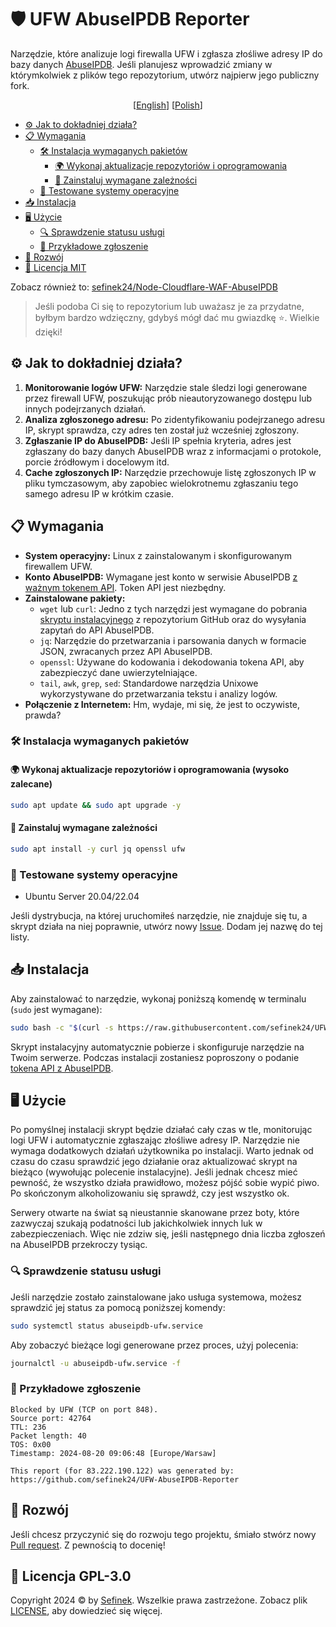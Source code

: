 # 🛡️ UFW AbuseIPDB Reporter
Narzędzie, które analizuje logi firewalla UFW i zgłasza złośliwe adresy IP do bazy danych [AbuseIPDB](https://www.abuseipdb.com).
Jeśli planujesz wprowadzić zmiany w którymkolwiek z plików tego repozytorium, utwórz najpierw jego publiczny fork.

<div align="center">
  [<a href="README.md">English</a>]
  [<a href="README_PL.md">Polish</a>]
</div>

- [⚙️ Jak to dokładniej działa?](#jak-to-dziala)
- [📋 Wymagania](#wymagania)
  - [🛠️ Instalacja wymaganych pakietów](#instalacja-wymaganych-pakietow)
    - [🌍 Wykonaj aktualizacje repozytoriów i oprogramowania](#wykonaj-aktualizacje-repozytoriow-i-oprogramowania)
    - [🌌 Zainstaluj wymagane zależności](#zainstaluj-wymagane-zaleznosci)
  - [🧪 Testowane systemy operacyjne](#testowane-systemy-operacyjne)
- [📥 Instalacja](#instalacja)
- [🖥️ Użycie](#uzycie)
  - [🔍 Sprawdzenie statusu usługi](#sprawdzenie-statusu-uslugi)
  - [📄 Przykładowe zgłoszenie](#przykladowe-zgloszenie)
- [🤝 Rozwój](#rozwoj)
- [🔑 Licencja MIT](#licencja)

Zobacz również to: [sefinek24/Node-Cloudflare-WAF-AbuseIPDB](https://github.com/sefinek24/Node-Cloudflare-WAF-AbuseIPDB)

> Jeśli podoba Ci się to repozytorium lub uważasz je za przydatne, byłbym bardzo wdzięczny, gdybyś mógł dać mu gwiazdkę ⭐. Wielkie dzięki!

## ⚙️ Jak to dokładniej działa?<div id="jak-to-dziala"></div>
1. **Monitorowanie logów UFW:** Narzędzie stale śledzi logi generowane przez firewall UFW, poszukując prób nieautoryzowanego dostępu lub innych podejrzanych działań.
2. **Analiza zgłoszonego adresu:** Po zidentyfikowaniu podejrzanego adresu IP, skrypt sprawdza, czy adres ten został już wcześniej zgłoszony.
3. **Zgłaszanie IP do AbuseIPDB:** Jeśli IP spełnia kryteria, adres jest zgłaszany do bazy danych AbuseIPDB wraz z informacjami o protokole, porcie źródłowym i docelowym itd.
4. **Cache zgłoszonych IP:** Narzędzie przechowuje listę zgłoszonych IP w pliku tymczasowym, aby zapobiec wielokrotnemu zgłaszaniu tego samego adresu IP w krótkim czasie.

## 📋 Wymagania<div id="wymagania"></div>
- **System operacyjny:** Linux z zainstalowanym i skonfigurowanym firewallem UFW.
- **Konto AbuseIPDB:** Wymagane jest konto w serwisie AbuseIPDB [z ważnym tokenem API](https://www.abuseipdb.com/account/api). Token API jest niezbędny.
- **Zainstalowane pakiety:**
  - `wget` lub `curl`: Jedno z tych narzędzi jest wymagane do pobrania [skryptu instalacyjnego](install.sh) z repozytorium GitHub oraz do wysyłania zapytań do API AbuseIPDB.
  - `jq`: Narzędzie do przetwarzania i parsowania danych w formacie JSON, zwracanych przez API AbuseIPDB.
  - `openssl`: Używane do kodowania i dekodowania tokena API, aby zabezpieczyć dane uwierzytelniające.
  - `tail`, `awk`, `grep`, `sed`: Standardowe narzędzia Unixowe wykorzystywane do przetwarzania tekstu i analizy logów.
- **Połączenie z Internetem:** Hm, wydaje, mi się, że jest to oczywiste, prawda?


### 🛠️ Instalacja wymaganych pakietów<div id="instalacja-wymaganych-pakietow"></div>
#### 🌍 Wykonaj aktualizacje repozytoriów i oprogramowania (wysoko zalecane)<div id="wykonaj-aktualizacje-repozytoriow-i-oprogramowania"></div>
```bash
sudo apt update && sudo apt upgrade -y
```

#### 🌌 Zainstaluj wymagane zależności<div id="zainstaluj-wymagane-zaleznosci"></div>
```bash
sudo apt install -y curl jq openssl ufw
```

### 🧪 Testowane systemy operacyjne<div id="testowane-systemy-operacyjne"></div>
- Ubuntu Server 20.04/22.04

Jeśli dystrybucja, na której uruchomiłeś narzędzie, nie znajduje się tu, a skrypt działa na niej poprawnie, utwórz nowy [Issue](https://github.com/sefinek24/UFW-AbuseIPDB-Reporter/issues). Dodam jej nazwę do tej listy.


## 📥 Instalacja<div id="instalacja"></div>
Aby zainstalować to narzędzie, wykonaj poniższą komendę w terminalu (`sudo` jest wymagane):
```bash
sudo bash -c "$(curl -s https://raw.githubusercontent.com/sefinek24/UFW-AbuseIPDB-Reporter/main/install.sh)"
```

Skrypt instalacyjny automatycznie pobierze i skonfiguruje narzędzie na Twoim serwerze. Podczas instalacji zostaniesz poproszony o podanie [tokena API z AbuseIPDB](https://www.abuseipdb.com/account/api).


## 🖥️ Użycie<div id="uzycie"></div>
Po pomyślnej instalacji skrypt będzie działać cały czas w tle, monitorując logi UFW i automatycznie zgłaszając złośliwe adresy IP.
Narzędzie nie wymaga dodatkowych działań użytkownika po instalacji. Warto jednak od czasu do czasu sprawdzić jego działanie oraz aktualizować skrypt na bieżąco (wywołując polecenie instalacyjne).
Jeśli jednak chcesz mieć pewność, że wszystko działa prawidłowo, możesz pójść sobie wypić piwo. Po skończonym alkoholizowaniu się sprawdź, czy jest wszystko ok.

Serwery otwarte na świat są nieustannie skanowane przez boty, które zazwyczaj szukają podatności lub jakichkolwiek innych luk w zabezpieczeniach.
Więc nie zdziw się, jeśli następnego dnia liczba zgłoszeń na AbuseIPDB przekroczy tysiąc.

### 🔍 Sprawdzenie statusu usługi<div id="sprawdzenie-statusu-uslugi"></div>
Jeśli narzędzie zostało zainstalowane jako usługa systemowa, możesz sprawdzić jej status za pomocą poniższej komendy:
```bash
sudo systemctl status abuseipdb-ufw.service
```

Aby zobaczyć bieżące logi generowane przez proces, użyj polecenia:
```bash
journalctl -u abuseipdb-ufw.service -f
```

### 📄 Przykładowe zgłoszenie<div id="przykladowe-zgloszenie"></div>
```
Blocked by UFW (TCP on port 848).
Source port: 42764
TTL: 236
Packet length: 40
TOS: 0x00
Timestamp: 2024-08-20 09:06:48 [Europe/Warsaw]

This report (for 83.222.190.122) was generated by:
https://github.com/sefinek24/UFW-AbuseIPDB-Reporter
```


## 🤝 Rozwój<div id="rozwoj"></div>
Jeśli chcesz przyczynić się do rozwoju tego projektu, śmiało stwórz nowy [Pull request](https://github.com/sefinek24/UFW-AbuseIPDB-Reporter/pulls). Z pewnością to docenię!

## 🔑 Licencja GPL-3.0<div id="licencja"></div>
Copyright 2024 © by [Sefinek](https://sefinek.net). Wszelkie prawa zastrzeżone. Zobacz plik [LICENSE](LICENSE), aby dowiedzieć się więcej.